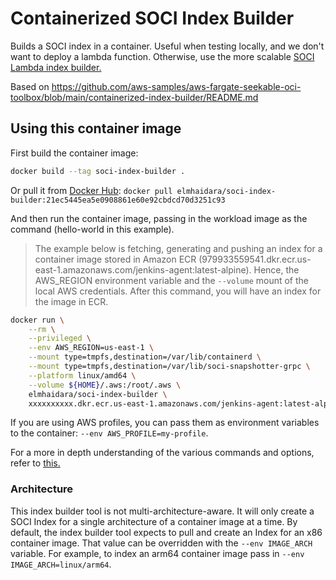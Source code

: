 # Containerized SOCI Index Builder

Builds a SOCI index in a container. Useful when testing locally, and we don't want to deploy a lambda function.
Otherwise, use the more scalable [SOCI Lambda index builder.](https://github.com/aws-ia/cfn-ecr-aws-soci-index-builder)

Based on https://github.com/aws-samples/aws-fargate-seekable-oci-toolbox/blob/main/containerized-index-builder/README.md

## Using this container image

First build the container image:

```bash
docker build --tag soci-index-builder .
```

Or pull it
from [Docker Hub](https://hub.docker.com/repository/docker/elmhaidara/soci-index-builder/general): `docker pull elmhaidara/soci-index-builder:21ec5445ea5e0908861e60e92cbdcd70d3251c93`

And then run the container image, passing in the workload image as the
command (hello-world in this example).

> The example below is fetching, generating and pushing an index for a container image
> stored in Amazon ECR (979933559541.dkr.ecr.us-east-1.amazonaws.com/jenkins-agent:latest-alpine). 
> Hence, the AWS_REGION environment variable and the `--volume` mount of the local AWS credentials.
> After this command, you will have an index for the image in ECR.

```bash
docker run \
	--rm \
	--privileged \
	--env AWS_REGION=us-east-1 \
	--mount type=tmpfs,destination=/var/lib/containerd \
	--mount type=tmpfs,destination=/var/lib/soci-snapshotter-grpc \
	--platform linux/amd64 \
	--volume ${HOME}/.aws:/root/.aws \
	elmhaidara/soci-index-builder \
	xxxxxxxxxx.dkr.ecr.us-east-1.amazonaws.com/jenkins-agent:latest-alpine
```

If you are using AWS profiles, you can pass them as environment variables to the
container: `--env AWS_PROFILE=my-profile`.

For a more in depth understanding of the various commands and options, refer
to [this.](https://aws.amazon.com/fr/blogs/aws/aws-fargate-enables-faster-container-startup-using-seekable-oci/)

### Architecture

This index builder tool is not multi-architecture-aware. It will only create a SOCI Index for a single architecture of a
container image at a time. By default, the index builder tool expects to pull and create an Index for an x86 container
image. That value can be overridden with the `--env IMAGE_ARCH` variable. For example, to index an arm64 container image
pass in `--env IMAGE_ARCH=linux/arm64`.
